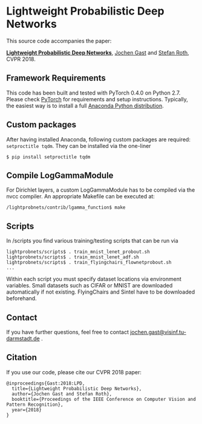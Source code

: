 # Lightweight Probabilistic Deep Networks

This source code accompanies the paper:<br>

**[Lightweight Probabilistic Deep Networks](https://arxiv.org/abs/1805.11327)**, [Jochen Gast](http://www.visinf.tu-darmstadt.de/team_members/jgast/jgast.en.jsp) and [Stefan Roth](http://www.visinf.tu-darmstadt.de/team_members/sroth/sroth.en.jsp), CVPR 2018.

## Framework Requirements
This code has been built and tested with PyTorch 0.4.0 on Python 2.7. Please check [PyTorch](https://pytorch.org) for requirements and setup instructions. Typically, the easiest way is to install a full [Anaconda Python distribution](https://www.anaconda.com/download/).

## Custom packages
After having installed Anaconda, following custom packages are required:
``setproctitle tqdm``.
They can be installed via the one-liner

```
$ pip install setproctitle tqdm
```

## Compile LogGammaModule
For Dirichlet layers, a custom LogGammaModule has to be compiled via the nvcc compiler. An appropriate Makefile can be executed at:

```
/lightprobnets/contrib/lgamma_function$ make
```

## Scripts
In /scripts you find various training/testing scripts that can be run via

```
lightprobnets/scripts$ . train_mnist_lenet_probout.sh
lightprobnets/scripts$ . train_mnist_lenet_adf.sh
lightprobnets/scripts$ . train_flyingchairs_flownetprobout.sh
...
```
Within each script you must specify dataset locations via environment variables. Small datasets such as CIFAR or MNIST are downloaded automatically if not existing. FlyingChairs and Sintel have to be downloaded beforehand.


## Contact
If you have further questions, feel free to contact [jochen.gast@visinf.tu-darmstadt.de](mailto:jochen.gast@visinf.tu-darmstadt.de) .

## Citation
If you use our code, please cite our CVPR 2018 paper:

```
@inproceedings{Gast:2018:LPD,
  title={Lightweight Probabilistic Deep Networks},
  author={Jochen Gast and Stefan Roth},
  booktitle={Proceedings of the IEEE Conference on Computer Vision and Pattern Recognition},
  year={2018}
}
```
